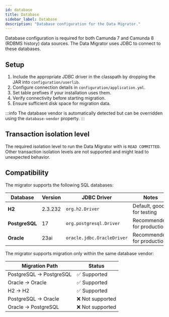 ```yaml
---
id: database
title: Database
sidebar_label: Database
description: "Database configuration for the Data Migrator."
---
```


Database configuration is required for both Camunda 7 and Camunda 8 (RDBMS history) data sources. The Data Migrator uses JDBC to connect to these databases.

## Setup

1. Include the appropriate JDBC driver in the classpath by dropping the JAR into `configuration/userlib`.
2. Configure connection details in `configuration/application.yml`.
3. Set table prefixes if your installation uses them.
4. Verify connectivity before starting migration.
5. Ensure sufficient disk space for migration data.

:::info
The database vendor is automatically detected but can be overridden using the `database-vendor` property.
:::

## Transaction isolation level

The required isolation level to run the Data Migrator with is `READ COMMITTED`.
Other transaction isolation levels are not supported and might lead to unexpected behavior.

## Compatibility

The migrator supports the following SQL databases:

| Database       | Version | JDBC Driver                | Notes                      |
| -------------- | ------- | -------------------------- | -------------------------- |
| **H2**         | 2.3.232 | `org.h2.Driver`            | Default, good for testing  |
| **PostgreSQL** | 17      | `org.postgresql.Driver`    | Recommended for production |
| **Oracle**     | 23ai    | `oracle.jdbc.OracleDriver` | Recommended for production |

The migrator supports migration only within the same database vendor:

| Migration Path          | Status           |
| ----------------------- | ---------------- |
| PostgreSQL → PostgreSQL | ✅ Supported     |
| Oracle → Oracle         | ✅ Supported     |
| H2 → H2                 | ✅ Supported     |
| PostgreSQL → Oracle     | ❌ Not supported |
| Oracle → PostgreSQL     | ❌ Not supported |
